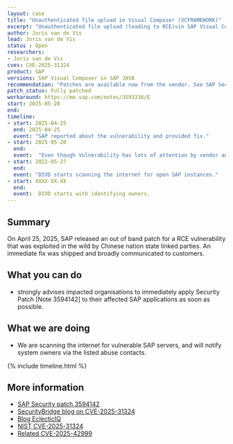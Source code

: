 ```yaml
---
layout: case
title: "Unauthenticated file upload in Visual Composer (VCFRAMEWORK)"
excerpt: "Unauthenticated file upload (leading to RCE)vin SAP Visual Composer in SAP JAVA Posted on May 2025"
author: Joris van de Vis
lead: Joris van de Vis
status : Open
researchers:
- Joris van de Vis
cves: CVE-2025-31324
product: SAP
versions: SAP Visual Composer in SAP JAVA 
recommendation: "Patches are available now from the vendor. See SAP Security notes 3594142 and 3604119."
patch_status: Fully patched
workaround: https://me.sap.com/notes/3593336/E
start: 2025-05-20
end:
timeline:
- start: 2025-04-25
  end: 2025-04-25
  event: "SAP reported about the vulnerability and provided fix."
- start: 2025-05-20
  end:
  event:  "Even though Vulnerability has lots of attention by vendor and researchers, DIVD starts research to try and add a layer of protection to customers who somehow missed all info."
- start: 2022-05-27
  end:
  event: "DIVD starts scanning the internet for open SAP instances."
- start: XXXX-XX-XX
  end:
  event:  DIVD starts with identifying owners.
---
```

## Summary

On April 25, 2025, SAP released an out of band patch for a RCE vulnerability that was exploited in the wild by Chinese nation state linked parties. An immediate fix was shipped and broadly communicated to customers.

## What you can do

* strongly advises impacted organisations to immediately apply Security Patch [Note 3594142] to their affected SAP applications as soon as possible.

## What we are doing

* We are scanning the internet for vulnerable SAP servers, and will notify system owners via the listed abuse contacts.

{% include timeline.html %}

## More information
* [SAP Security patch 3594142](https://me.sap.com/notes/3594142)
* [SecurityBridge blog on CVE-2025-31324](https://securitybridge.com/blog/cve-2025-31324/)
* [Blog EclecticIQ](https://blog.eclecticiq.com/china-nexus-nation-state-actors-exploit-sap-netweaver-cve-2025-31324-to-target-critical-infrastructures)
* [NIST CVE-2025-31324](https://nvd.nist.gov/vuln/detail/CVE-2025-31324)
* [Related CVE-2025-42999](https://kevintel.com/CVE-2025-42999)